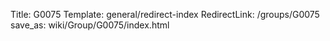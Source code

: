 Title: G0075
Template: general/redirect-index
RedirectLink: /groups/G0075
save_as: wiki/Group/G0075/index.html